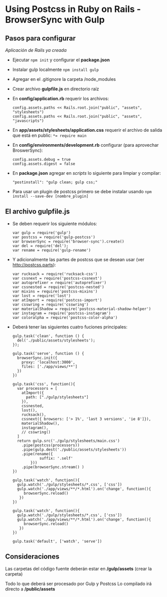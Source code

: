 # Using Postcss in Ruby on Rails - BrowserSync with Gulp

## Pasos para configurar
_Aplicación de Rails ya creada_

- Ejecutar `npm init` y configurar el **package.json**
- Instalar gulp localmente `npm install gulp`
- Agregar en el .gitignore la carpeta /node_modules
- Crear archivo **gulpfile.js** en directorio raíz
- En **config/application.rb** requerir los archivos:

      config.assets.paths << Rails.root.join("public", "assets", "stylesheets")
      config.assets.paths << Rails.root.join("public", "assets", "javascripts")
- En **app/assets/stylesheets/application.css** requerir el archivo de salida que está en public:
`*= require main`
- En **config/environments/development.rb** configurar (para aprovechar BroswerSync):
      
      config.assets.debug = true
      config.assets.digest = false
- En **package.json** agregar en *scripts* lo siguiente para limpiar y compilar:
      
      "postinstall": "gulp clean; gulp css;"
- Para usar un plugin de postcss primero se debe instalar usando `npm install --save-dev [nombre_plugin]`

## El archivo gulpfile.js

- Se deben requerir los siguiente módulos:
      
      var gulp = require('gulp')
      var postcss = require('gulp-postcss')
      var browserSync = require('browser-sync').create()
      var del = require('del');
      var rename = require('gulp-rename')
- Y adicionalmente las partes de postcss que se desean usar (ver http://postcss.parts):
      
      var rucksack = require('rucksack-css')
      var cssnext = require('postcss-cssnext')
      var autoprefixer = require('autoprefixer')
      var cssnested = require('postcss-nested')
      var mixins = require('postcss-mixins')
      var lost = require('lost')
      var atImport = require('postcss-import')
      var csswring = require('csswring')
      var materialShadow = require('postcss-material-shadow-helper')
      var instagram = require('postcss-instagram')
      var coloralpha = require('postcss-color-alpha')
- Deberá tener las siguientes cuatro fuciones principales:

      gulp.task('clean', function () {
        del('./public/assets/stylesheets');
      });

      gulp.task('serve', function () {
        browserSync.init({
          proxy: 'localhost:3000',
          files: ['./app/views/**']
        })
      })

      gulp.task('css', function(){
        var processors = [
          atImport({
            path: ["./gulp/stylesheets"]
          }),
          cssnested,
          lost(),
          rucksack(),
          cssnext({ browsers: ['> 1%', 'last 3 versions', 'ie 8']}),
          materialShadow(),
          instagram(),
          // csswring()
        ]
        return gulp.src('./gulp/stylesheets/main.css')
          .pipe(postcss(processors))
          .pipe(gulp.dest('./public/assets/stylesheets'))
          .pipe(rename({
                  suffix: '.self'
              }))
          .pipe(browserSync.stream() )
      })

      gulp.task('watch', function(){
        gulp.watch('./gulp/stylesheets/*.css', ['css'])
        gulp.watch('./app/views/**/*.html').on('change', function(){
           browserSync.reload()
         })
      })

      gulp.task('watch', function(){
        gulp.watch('./gulp/stylesheets/*.css', ['css'])
        gulp.watch('./app/views/**/*.html').on('change', function(){
           browserSync.reload()
         })
      })

      gulp.task('default', ['watch', 'serve'])

## Consideraciones

Las carpetas del código fuente deberán estar en **/gulp/assets** (crear la carpeta)

Todo lo que deberá ser procesado por Gulp y Postcss Lo compilado irá directo a **/public/assets**
